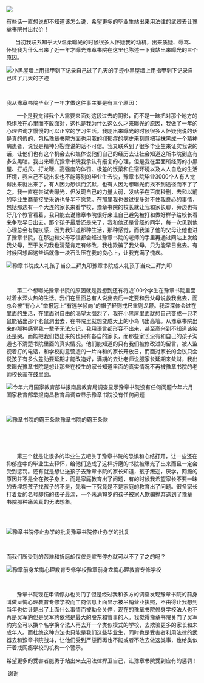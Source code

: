 <p><img src="https://www.iaders.com/wp-content/uploads/2019/11/2610a-006NiMVzly1fms61825ooj31hc0qagoy.jpg"></p>
<div class="preface">有些话一直想说却不知道该怎么说，希望更多的毕业生站出来用法律的武器去让豫章书院付出代价！</div>
<p><span id="more-8620"></span></p>
<div class="WB_editor_iframe">
<p>​​&nbsp; &nbsp; &nbsp; 当初我联系知乎大V温柔曝光的时候很多人怀疑我的动机，出来质疑、辱骂、怀疑我为什么出来了近一年才曝光豫章书院在这里也陈述一下我站出来曝光的三个原因。</p>
<p class="picbox"><img src="https://www.iaders.com/wp-content/uploads/2019/11/40fac-006NiMVzly1fms6nr65s9j30u0140q8f.jpg" alt="小黑屋墙上用指甲刻下记录自己过了几天的字迹"><span class="picinfo">小黑屋墙上用指甲刻下记录自己过了几天的字迹</span></p>
<p>​</p>
<p>我从豫章书院毕业了一年才做这件事主要是有三个原因：</p>
<p>&nbsp; &nbsp; &nbsp; &nbsp;一个是我觉得我个人需要来面对这段过去的阴影，而不是一昧把对那个地方的恐惧放在心里而不敢面对，这也是我为什么这么久才来曝光的原因，我做了一年的心理咨询才慢慢的可以正常的学习生活。我刚出来曝光的时候很多人怀疑我说的话是真的假的，包括豫章书院方面也用我的抑郁症的病史来刻意把我抹黑成一个精神病患者，说我是精神分裂症说的话不可信。我又联系到了很多毕业生来证实我说的话，让他们也有这个机会去和媒体说他们自己的经历去让社会知道这所书院到底有多么黑暗。我出来曝光豫章书院我承认有报复的心理，但是我在里面所经历的小黑屋、打戒尺、打龙鞭、高强度的体罚、极差的饭菜和住宿环境以及人人自危的生活环境，我自己不说出来也不能等别的毕业生去说，豫章书院毕业3000个人有人觉得出来就出来了，有人因为恐惧而沉默，也有人因为想曝光而找不到途径而不了了之。我一直在尝试去曝光，但发现自己的力量太弱，发帖子在百度秒删，去和以前的毕业生商量接受采访也多半不愿意。在那里我也做过很多对不住我良心的事情，包括那边有一个大连的家长来看学校，豫章书院的校长就让我和家长聊，旁边也有好几个教官看着，我只能去说豫章书院很好来让自己避免被打和做好样子给校长看来争取早日出去。那个孩子最后还是来了，我和他还是曾经的同学，每一次见到他心理总会有愧疚感，因为我知道那种生活，那种感觉，而我骗了他的父母让他也进了豫章书院，在那边和父母写信都会经过豫章书院的老师的手里再通过网站上发给我父母，至于发的我也清楚肯定有修改，我也欺骗了我父母，只为能早日出去。有时候回想起这些话就像一块石头压在我的良心上，让我充满了愧疚。</p>
<p class="picbox"><img src="https://www.iaders.com/wp-content/uploads/2019/11/64b7a-006NiMVzly1fms6ighvxbj30qo0k0tb0.jpg" alt="豫章书院成人礼孩子当众三拜九叩"><span class="picinfo">豫章书院成人礼孩子当众三拜九叩</span></p>
<p>​</p>
<p>&nbsp; &nbsp; &nbsp; &nbsp;第二个想曝光豫章书院的原因就是我想到还有将近100个学生在豫章书院里面过着水深火热的生活。我们在里面总有人说出去后一定要和我父母说救我出去，而总会被“有心人”举报冠上“有逃学倾向”的帽子轻则戒尺重则龙鞭。我深深体会过在里面的生活，在里面对自由的渴望太强烈了，我在小黑屋里面就想自己变成一只老鼠能钻出那个老鼠洞出去，在书院里就想变成天上的小鸟飞出高墙。从豫章书院出来的那种感觉我一辈子无法忘记，我用语言都形容不出来，甚至高兴到不知道该笑还是哭。而能把我们救出来的也只有各自的家长，而那些家长没有和自己的孩子沟通也不清楚书院里面的真实情况。他们能知道的只有我们被修改过的留言，被人监视着打的电话，和学校刻意营造的一片祥和的家长开放日，而面对家长的会议只会说孩子有多么差劲要延期才能改造好，满期的去让老师说服家长延期来敛财，我出来曝光豫章书院是想让那些在校生的家长知道里面的真实情况不再被豫章书院的老师校长蒙在鼓里面。</p>
<p class="picbox"><img src="https://www.iaders.com/wp-content/uploads/2019/11/b0813-006NiMVzly1fms6jo3654j30k00qodgg.jpg" alt="今年六月国家教育部举报南昌教育局调查显示豫章书院没有任何问题"><span class="picinfo">今年六月国家教育部举报南昌教育局调查显示豫章书院没有任何问题</span></p>
<p>​</p>
<p class="picbox"><img src="https://www.iaders.com/wp-content/uploads/2019/11/7e81f-006NiMVzly1fms6m0tfsqj31400u0zsi.jpg" alt="豫章书院的霸王条款"><span class="picinfo">豫章书院的霸王条款</span></p>
<p>​</p>
<p>​</p>
<p>&nbsp; &nbsp; &nbsp; &nbsp;第三个就是让很多的毕业生去吧关于豫章书院的恐惧和心结打开，让一些还在抑郁症中的毕业生去释怀，给他们造成了这样折磨的书院被曝光了出来而且一定会受到惩罚。还有就是想让送孩子去豫章书院的家长知道，孩子叛逆，厌学，网瘾的原因并不是全在孩子身上，而是家庭教育出了问题，有的时候我希望家长不要一昧的去埋怨孩子找孩子的不是，先看一下究竟是不是家庭的教育出了问题。很多家长打着爱的名号却伤的孩子最深，一个未满18岁的孩子被家人欺骗抛弃送到了豫章书院那种痛苦真的无法想象。</p>
<p class="picbox"><img src="https://www.iaders.com/wp-content/uploads/2019/11/36664-006NiMVzly1fms6mv2qgsj31530lh3zu.jpg" alt=""></p>
<p>​</p>
<p class="picbox"><img src="https://www.iaders.com/wp-content/uploads/2019/11/7ac56-006NiMVzly1fms6gwdwmbj30go0kv0u8.jpg" alt="豫章书院停止办学的批复"><span class="picinfo">豫章书院停止办学的批复</span></p>
<p>​</p>
<p>而我们所受到的苦难和折磨却仅仅是宣布停办就可以不了了之的吗？</p>
<p class="picbox"><img src="https://www.iaders.com/wp-content/uploads/2019/11/2177a-006NiMVzly1fms6hr7i1aj30tm0mbjue.jpg" alt="豫章前身龙悔心理教育专修学校"><span class="picinfo">豫章前身龙悔心理教育专修学校</span></p>
<p>​</p>
<p>&nbsp; &nbsp; &nbsp; &nbsp;豫章书院现在申请停办也关门了但是经过我和多方的调查发现豫章书院的前身叫做龙悔心理教育专修学校而工商信息上面显示被吊销营业执照，不由得让我想到当年也估计是出了上面什么事情而被勒令关停，现在的豫章书院修身学校法人也不再是吴军豹但是吴军豹依然是最大的股东和管事的人。我觉得豫章书院关门了吴军豹完全可以换个名字换个法人再去开一个类似模式的学校，去欺骗更多的家长和未成年人。而杜绝这种方法也只能是我们这些毕业生，同时也是受害者利用法律的武器去和豫章书院战斗，让他们受到严惩而再也不能或者不敢去做这类事，也给类似开着戒网瘾学校的机构一个警示。</p>
<p>希望更多的受害者能勇于站出来去用法律捍卫自己，让豫章书院受到应有的惩罚！</p>
<p>&nbsp;谢谢</p>